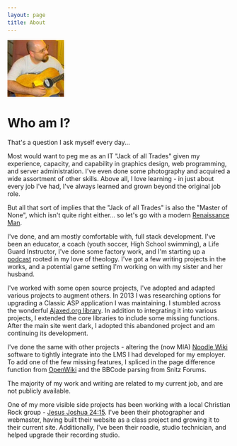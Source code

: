 ```yaml
---
layout: page
title: About
---
```

<img src="../res/gravatar.png" id="gravatar" alt="AnonJr" />

# Who am I?

That's a question I ask myself every day...

Most would want to peg me as an IT "Jack of all Trades" given my experience, capacity, and capability in graphics design, web programming, and server administration. I've even done some photography and acquired a wide assortment of other skills. Above all, I love learning - in just about every job I've had, I've always learned and grown beyond the original job role.

But all that sort of implies that the "Jack of all Trades" is also the "Master of None", which isn't quite right either&hellip; so let's go with a modern [Renaissance Man](https://en.wikipedia.org/wiki/Polymath#Renaissance_ideal:_the_Renaissance_man).

I've done, and am mostly comfortable with, full stack development. I've been an educator, a coach (youth soccer, High School swimming), a Life Guard Instructor, I've done some factory work, and I'm starting up a [podcast](http://biblebyexample.com) rooted in my love of theology. I've got a few writing projects in the works, and a potential game setting I'm working on with my sister and her husband.

I've worked with some open source projects, I've adopted and adapted various projects to augment others. In 2013 I was researching options for upgrading a Classic ASP application I was maintaining. I stumbled across the wonderful [Ajaxed.org library](https://github.com/ASP-Ajaxed/asp-ajaxed). In addition to integrating it into various projects, I extended the core libraries to include some missing functions. After the main site went dark, I adopted this abandoned project and am continuing its development.

I've done the same with other projects - altering the (now MIA) [Noodle Wiki](http://web.archive.org/web/20101025073643/http://adamv.com/dev/asp/noodle/) software to tightly integrate into the LMS I had developed for my employer. To add one of the few missing features, I spliced in the page difference function from [OpenWiki](http://openwiki.com/?OpenWikiNG) and the BBCode parsing from Snitz Forums.

The majority of my work and writing are related to my current job, and are not publicly available.

One of my more visible side projects has been working with a local Christian Rock group - [Jesus Joshua 24:15](http://jesusjoshua2415.com/). I've been their photographer and webmaster, having built their website as a class project and growing it to their current site. Additionally, I've been their roadie, studio technician, and helped upgrade their recording studio.